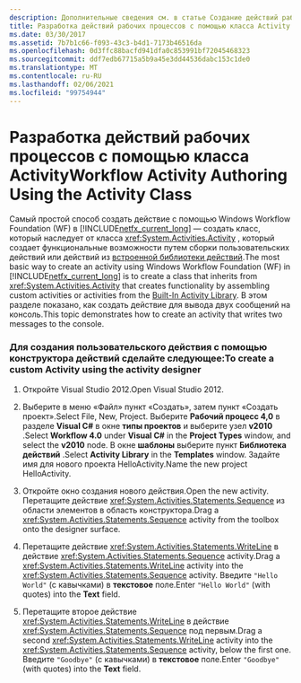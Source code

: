```yaml
---
description: Дополнительные сведения см. в статье Создание действий рабочего процесса с помощью класса Activity.
title: Разработка действий рабочих процессов с помощью класса Activity
ms.date: 03/30/2017
ms.assetid: 7b7b1c66-f093-43c3-b4d1-7173b46516da
ms.openlocfilehash: 0d3ffc88bacfd941dfa0c853991bf72045468323
ms.sourcegitcommit: ddf7edb67715a5b9a45e3dd44536dabc153c1de0
ms.translationtype: MT
ms.contentlocale: ru-RU
ms.lasthandoff: 02/06/2021
ms.locfileid: "99754944"
---
```

# <a name="workflow-activity-authoring-using-the-activity-class"></a><span data-ttu-id="dfcf2-103">Разработка действий рабочих процессов с помощью класса Activity</span><span class="sxs-lookup"><span data-stu-id="dfcf2-103">Workflow Activity Authoring Using the Activity Class</span></span>

<span data-ttu-id="dfcf2-104">Самый простой способ создать действие с помощью Windows Workflow Foundation (WF) в [!INCLUDE[netfx_current_long](../../../includes/netfx-current-long-md.md)] — создать класс, который наследует от класса <xref:System.Activities.Activity> , который создает функциональные возможности путем сборки пользовательских действий или действий из [встроенной библиотеки действий](net-framework-4-5-built-in-activity-library.md).</span><span class="sxs-lookup"><span data-stu-id="dfcf2-104">The most basic way to create an activity using Windows Workflow Foundation (WF) in [!INCLUDE[netfx_current_long](../../../includes/netfx-current-long-md.md)] is to create a class that inherits from <xref:System.Activities.Activity> that creates functionality by assembling custom activities or activities from the [Built-In Activity Library](net-framework-4-5-built-in-activity-library.md).</span></span> <span data-ttu-id="dfcf2-105">В этом разделе показано, как создать действие для вывода двух сообщений на консоль.</span><span class="sxs-lookup"><span data-stu-id="dfcf2-105">This topic demonstrates how to create an activity that writes two messages to the console.</span></span>

### <a name="to-create-a-custom-activity-using-the-activity-designer"></a><span data-ttu-id="dfcf2-106">Для создания пользовательского действия с помощью конструктора действий сделайте следующее:</span><span class="sxs-lookup"><span data-stu-id="dfcf2-106">To create a custom Activity using the activity designer</span></span>

1. <span data-ttu-id="dfcf2-107">Откройте Visual Studio 2012.</span><span class="sxs-lookup"><span data-stu-id="dfcf2-107">Open Visual Studio 2012.</span></span>

2. <span data-ttu-id="dfcf2-108">Выберите в меню «Файл» пункт «Создать», затем пункт «Создать проект».</span><span class="sxs-lookup"><span data-stu-id="dfcf2-108">Select File, New, Project.</span></span> <span data-ttu-id="dfcf2-109">Выберите **Рабочий процесс 4,0** в разделе **Visual C#** в окне **типы проектов** и выберите узел **v2010** .</span><span class="sxs-lookup"><span data-stu-id="dfcf2-109">Select **Workflow 4.0** under **Visual C#** in the **Project Types** window, and select the **v2010** node.</span></span> <span data-ttu-id="dfcf2-110">В окне **шаблоны** выберите пункт **Библиотека действий** .</span><span class="sxs-lookup"><span data-stu-id="dfcf2-110">Select **Activity Library** in the **Templates** window.</span></span> <span data-ttu-id="dfcf2-111">Задайте имя для нового проекта HelloActivity.</span><span class="sxs-lookup"><span data-stu-id="dfcf2-111">Name the new project HelloActivity.</span></span>

3. <span data-ttu-id="dfcf2-112">Откройте окно создания нового действия.</span><span class="sxs-lookup"><span data-stu-id="dfcf2-112">Open the new activity.</span></span>  <span data-ttu-id="dfcf2-113">Перетащите действие <xref:System.Activities.Statements.Sequence> из области элементов в область конструктора.</span><span class="sxs-lookup"><span data-stu-id="dfcf2-113">Drag a <xref:System.Activities.Statements.Sequence> activity from the toolbox onto the designer surface.</span></span>

4. <span data-ttu-id="dfcf2-114">Перетащите действие <xref:System.Activities.Statements.WriteLine> в действие <xref:System.Activities.Statements.Sequence> activity.</span><span class="sxs-lookup"><span data-stu-id="dfcf2-114">Drag a <xref:System.Activities.Statements.WriteLine> activity into the <xref:System.Activities.Statements.Sequence> activity.</span></span> <span data-ttu-id="dfcf2-115">Введите `"Hello World"` (с кавычками) в **текстовое** поле.</span><span class="sxs-lookup"><span data-stu-id="dfcf2-115">Enter `"Hello World"` (with quotes) into the **Text** field.</span></span>

5. <span data-ttu-id="dfcf2-116">Перетащите второе действие <xref:System.Activities.Statements.WriteLine> в действие <xref:System.Activities.Statements.Sequence> под первым.</span><span class="sxs-lookup"><span data-stu-id="dfcf2-116">Drag a second <xref:System.Activities.Statements.WriteLine> activity into the <xref:System.Activities.Statements.Sequence> activity, below the first one.</span></span> <span data-ttu-id="dfcf2-117">Введите `"Goodbye"` (с кавычками) в **текстовое** поле.</span><span class="sxs-lookup"><span data-stu-id="dfcf2-117">Enter `"Goodbye"` (with quotes) into the **Text** field.</span></span>
